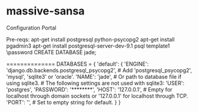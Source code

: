 massive-sansa
=============

Configuration Portal

Pre-reqs:
apt-get install postgresql python-psycopg2
apt-get install pgadmin3
apt-get install postgresql-server-dev-9.1
psql template1
\password
CREATE DATABASE jade;

==============
DATABASES = {
    'default': {
        'ENGINE': 'django.db.backends.postgresql_psycopg2', # Add 'postgresql_psycopg2', 'mysql', 'sqlite3' or 'oracle'.
        'NAME': 'jade',                      # Or path to database file if using sqlite3.
        # The following settings are not used with sqlite3:
        'USER': 'postgres',
        'PASSWORD': '********',
        'HOST': '127.0.0.1',                      # Empty for localhost through domain sockets or '127.0.0.1' for localhost through TCP.
        'PORT': '',                      # Set to empty string for default.
    }
}

